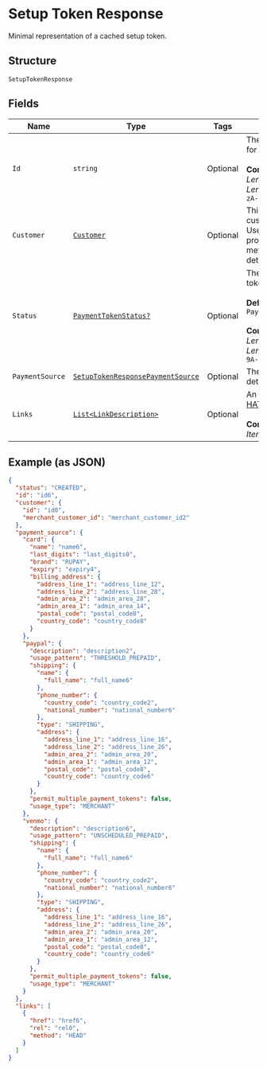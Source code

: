 
# Setup Token Response

Minimal representation of a cached setup token.

## Structure

`SetupTokenResponse`

## Fields

| Name | Type | Tags | Description |
|  --- | --- | --- | --- |
| `Id` | `string` | Optional | The PayPal-generated ID for the vault token.<br><br>**Constraints**: *Minimum Length*: `1`, *Maximum Length*: `36`, *Pattern*: `^[0-9a-zA-Z_-]+$` |
| `Customer` | [`Customer`](../../doc/models/customer.md) | Optional | This object defines a customer in your system. Use it to manage customer profiles, save payment methods and contact details. |
| `Status` | [`PaymentTokenStatus?`](../../doc/models/payment-token-status.md) | Optional | The status of the payment token.<br><br>**Default**: `PaymentTokenStatus.CREATED`<br><br>**Constraints**: *Minimum Length*: `1`, *Maximum Length*: `255`, *Pattern*: `^[0-9A-Z_]+$` |
| `PaymentSource` | [`SetupTokenResponsePaymentSource`](../../doc/models/setup-token-response-payment-source.md) | Optional | The setup payment method details. |
| `Links` | [`List<LinkDescription>`](../../doc/models/link-description.md) | Optional | An array of related [HATEOAS links](/api/rest/responses/#hateoas).<br><br>**Constraints**: *Minimum Items*: `1`, *Maximum Items*: `32` |

## Example (as JSON)

```json
{
  "status": "CREATED",
  "id": "id6",
  "customer": {
    "id": "id0",
    "merchant_customer_id": "merchant_customer_id2"
  },
  "payment_source": {
    "card": {
      "name": "name6",
      "last_digits": "last_digits0",
      "brand": "RUPAY",
      "expiry": "expiry4",
      "billing_address": {
        "address_line_1": "address_line_12",
        "address_line_2": "address_line_28",
        "admin_area_2": "admin_area_28",
        "admin_area_1": "admin_area_14",
        "postal_code": "postal_code0",
        "country_code": "country_code8"
      }
    },
    "paypal": {
      "description": "description2",
      "usage_pattern": "THRESHOLD_PREPAID",
      "shipping": {
        "name": {
          "full_name": "full_name6"
        },
        "phone_number": {
          "country_code": "country_code2",
          "national_number": "national_number6"
        },
        "type": "SHIPPING",
        "address": {
          "address_line_1": "address_line_16",
          "address_line_2": "address_line_26",
          "admin_area_2": "admin_area_20",
          "admin_area_1": "admin_area_12",
          "postal_code": "postal_code8",
          "country_code": "country_code6"
        }
      },
      "permit_multiple_payment_tokens": false,
      "usage_type": "MERCHANT"
    },
    "venmo": {
      "description": "description6",
      "usage_pattern": "UNSCHEDULED_PREPAID",
      "shipping": {
        "name": {
          "full_name": "full_name6"
        },
        "phone_number": {
          "country_code": "country_code2",
          "national_number": "national_number6"
        },
        "type": "SHIPPING",
        "address": {
          "address_line_1": "address_line_16",
          "address_line_2": "address_line_26",
          "admin_area_2": "admin_area_20",
          "admin_area_1": "admin_area_12",
          "postal_code": "postal_code8",
          "country_code": "country_code6"
        }
      },
      "permit_multiple_payment_tokens": false,
      "usage_type": "MERCHANT"
    }
  },
  "links": [
    {
      "href": "href6",
      "rel": "rel0",
      "method": "HEAD"
    }
  ]
}
```


